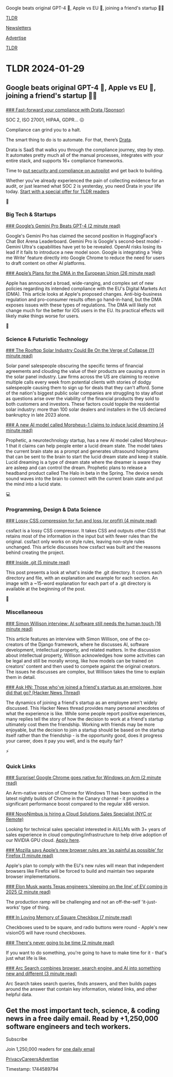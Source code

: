 Google beats original GPT-4 🧠, Apple vs EU 📱, joining a friend's startup 👨‍💻

[TLDR](/)

[Newsletters](/newsletters)

[Advertise](https://advertise.tldr.tech/)

[TLDR](/)

# TLDR 2024-01-29

## Google beats original GPT-4 🧠, Apple vs EU 📱, joining a friend's startup 👨‍💻

### 

[### Fast-forward your compliance with Drata (Sponsor)](https://try.drata.com/partner/tldr?utm_campaign=DR_cap_tldr_all_sec-it_none_none_AMS_USCA_demo_requestdemo&amp;utm_source=tldr&amp;utm_medium=paidnewsletter&amp;utm_content=request-demo_txt_v1&amp;utm_term=USCA_all_sec-it_none_none)

SOC 2, ISO 27001, HIPAA, GDPR… 😖

Compliance can grind you to a halt.

The smart thing to do is to automate. For that, there’s [Drata](https://try.drata.com/partner/tldr?utm_campaign=DR_cap_tldr_all_sec-it_none_none_AMS_USCA_demo_requestdemo&utm_source=tldr&utm_medium=paidnewsletter&utm_content=request-demo_txt_v1&utm_term=USCA_all_sec-it_none_none).

Drata is SaaS that walks you through the compliance journey, step by step. It automates pretty much all of the manual processes, integrates with your entire stack, and supports 16+ compliance frameworks.

Time to [put security and compliance on autopilot](https://try.drata.com/partner/tldr?utm_campaign=DR_cap_tldr_all_sec-it_none_none_AMS_USCA_demo_requestdemo&utm_source=tldr&utm_medium=paidnewsletter&utm_content=request-demo_txt_v1&utm_term=USCA_all_sec-it_none_none) and get back to building.

Whether you’ve already experienced the pain of collecting evidence for an audit, or just learned what SOC 2 is yesterday, you need Drata in your life today. [Start with a special offer for TLDR readers](https://try.drata.com/partner/tldr?utm_campaign=DR_cap_tldr_all_sec-it_none_none_AMS_USCA_demo_requestdemo&utm_source=tldr&utm_medium=paidnewsletter&utm_content=request-demo_txt_v1&utm_term=USCA_all_sec-it_none_none)

📱

### Big Tech & Startups

[### Google’s Gemini Pro Beats GPT-4 (2 minute read)](https://analyticsindiamag.com/googles-gemini-pro-beats-gpt-4/?utm_source=tldrnewsletter)

Google's Gemini Pro has claimed the second position in HuggingFace's Chat Bot Arena Leaderboard. Gemini Pro is Google's second-best model - Gemini Ultra's capabilities have yet to be revealed. OpenAI risks losing its lead if it fails to introduce a new model soon. Google is integrating a 'Help me Write' feature directly into Google Chrome to reduce the need for users to draft content on other AI platforms.

[### Apple’s Plans for the DMA in the European Union (26 minute read)](https://daringfireball.net/2024/01/apples_plans_for_the_dma?utm_source=tldrnewsletter)

Apple has announced a broad, wide-ranging, and complex set of new policies regarding its intended compliance with the EU's Digital Markets Act (DMA). This article looks at Apple's proposed changes. Anti-big-business regulation and pro-consumer results often go hand-in-hand, but the DMA exposes issues with these types of regulations. The DMA will likely not change much for the better for iOS users in the EU. Its practical effects will likely make things worse for users.

🚀

### Science & Futuristic Technology

[### The Rooftop Solar Industry Could Be On the Verge of Collapse (11 minute read)](https://time.com/6565415/rooftop-solar-industry-collapse/?utm_source=tldrnewsletter)

Solar panel salespeople obscuring the specific terms of financial agreements and clouding the value of their products are causing a storm in the solar panel industry. Law firms across the US are claiming to receive multiple calls every week from potential clients with stories of dodgy salespeople causing them to sign up for deals that they can't afford. Some of the nation's biggest public solar companies are struggling to stay afloat as questions arise over the viability of the financial products they sold to both customers and investors. These factors could topple the residential solar industry: more than 100 solar dealers and installers in the US declared bankruptcy in late 2023 alone.

[### A new AI model called Morpheus-1 claims to induce lucid dreaming (4 minute read)](https://www.tomsguide.com/ai/would-you-let-ai-into-your-mind-a-new-model-called-morpheus-1-claims-to-induce-lucid-dreaming?utm_source=tldrnewsletter)

Prophetic, a neurotechnology startup, has a new AI model called Morpheus-1 that it claims can help people enter a lucid dream state. The model takes the current brain state as a prompt and generates ultrasound holograms that can be sent to the brain to start the lucid dream state and keep it stable. Lucid dreaming is a type of dream state where the dreamer is aware they are asleep and can control the dream. Prophetic plans to release a headband product called The Halo in beta in the Spring. The device sends sound waves into the brain to connect with the current brain state and put the mind into a lucid state.

💻

### Programming, Design & Data Science

[### Lossy CSS compression for fun and loss (or profit) (4 minute read)](https://blog.danieljanus.pl/2024/01/26/lossy-css-compression/?utm_source=tldrnewsletter)

cssfact is a lossy CSS compressor. It takes CSS and outputs other CSS that retains most of the information in the input but with fewer rules than the original. cssfact only works on style rules, leaving non-style rules unchanged. This article discusses how cssfact was built and the reasons behind creating the project.

[### Inside .git (5 minute read)](https://jvns.ca/blog/2024/01/26/inside-git/?utm_source=tldrnewsletter)

This post presents a look at what's inside the .git directory. It covers each directory and file, with an explanation and example for each section. An image with a ~15-word explanation for each part of a .git directory is available at the beginning of the post.

🎁

### Miscellaneous

[### Simon Willison interview: AI software still needs the human touch (16 minute read)](https://www.theregister.com/2024/01/24/willison_ai_software_development/?utm_source=tldrnewsletter)

This article features an interview with Simon Willison, one of the co-creators of the Django framework, where he discusses AI, software development, intellectual property, and related matters. In the discussion about intellectual property, Willison acknowledges how some activities can be legal and still be morally wrong, like how models can be trained on creators' content and then used to compete against the original creators. The issues he discusses are complex, but Willison takes the time to explain them in detail.

[### Ask HN: Those who've joined a friend's startup as an employee, how did that go? (Hacker News Thread)](https://news.ycombinator.com/item?id=39171079&amp;utm_source=tldrnewsletter)

The dynamics of joining a friend's startup as an employee aren't widely discussed. This Hacker News thread provides many personal anecdotes of what the experience is like. While some people report positive experiences, many replies tell the story of how the decision to work at a friend's startup ultimately cost them the friendship. Working with friends may be more enjoyable, but the decision to join a startup should be based on the startup itself rather than the friendship - is the opportunity good, does it progress your career, does it pay you well, and is the equity fair?

⚡

### Quick Links

[### Surprise! Google Chrome goes native for Windows on Arm (2 minute read)](https://www.theverge.com/2024/1/26/24051485/google-chrome-windows-arm-support-canary-channel-test?utm_source=tldrnewsletter)

An Arm-native version of Chrome for Windows 11 has been spotted in the latest nightly builds of Chrome in the Canary channel - it provides a significant performance boost compared to the regular x86 version.

[### NovoNimbus is hiring a Cloud Solutions Sales Specialist (NYC or Remote)](https://www.novonimbus.com/careers?bzid=8970b4e47fec&amp;utm_source=tldrnewsletter)

Looking for technical sales specialist interested in AI/LLMs with 3+ years of sales experience in cloud computing/infrastructure to help drive adoption of our NVIDIA GPU cloud. [Apply here](https://www.novonimbus.com/careers?bzid=8970b4e47fec).

[### Mozilla says Apple’s new browser rules are ‘as painful as possible’ for Firefox (1 minute read)](https://www.theverge.com/2024/1/26/24052067/mozilla-apple-ios-browser-rules-firefox?utm_source=tldrnewsletter)

Apple's plan to comply with the EU's new rules will mean that independent browsers like Firefox will be forced to build and maintain two separate browser implementations.

[### Elon Musk wants Texas engineers 'sleeping on the line' of EV coming in 2025 (2 minute read)](https://www.chron.com/business/article/musk-texas-workers-sleep-18632433.php?utm_source=tldrnewsletter)

The production ramp will be challenging and not an off-the-self 'it-just-works' type of thing.

[### In Loving Memory of Square Checkbox (7 minute read)](https://tonsky.me/blog/checkbox/?utm_source=tldrnewsletter)

Checkboxes used to be square, and radio buttons were round - Apple's new visionOS will have round checkboxes.

[### There's never going to be time (2 minute read)](https://www.bryanbraun.com/2024/01/27/theres-never-going-to-be-time/?utm_source=tldrnewsletter)

If you want to do something, you're going to have to make time for it - that's just what life is like.

[### Arc Search combines browser, search engine, and AI into something new and different (3 minute read)](https://www.theverge.com/2024/1/28/24053882/arc-search-browser-web-app-ios?utm_source=tldrnewsletter)

Arc Search takes search queries, finds answers, and then builds pages around the answer that contain key information, related links, and other helpful data.

## Get the most important tech, science, & coding news in a free daily email. Read by +1,250,000 software engineers and tech workers.

Subscribe

Join 1,250,000 readers for [one daily email](/api/latest/tech)

[Privacy](/privacy)[Careers](https://jobs.ashbyhq.com/tldr.tech)[Advertise](/tech/advertise)

Timestamp: 1744589794